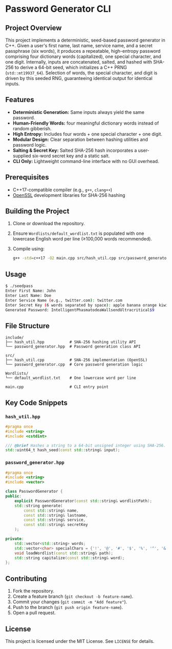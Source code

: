 # Password Generator CLI

## Project Overview

This project implements a deterministic, seed-based password generator in C++. Given a user's first name, last name, service name, and a secret passphrase (six words), it produces a repeatable, high-entropy password comprising four dictionary words (capitalized), one special character, and one digit. Internally, inputs are concatenated, salted, and hashed with SHA-256 to derive a 64-bit seed, which initializes a C++ PRNG (`std::mt19937_64`). Selection of words, the special character, and digit is driven by this seeded RNG, guaranteeing identical output for identical inputs.

## Features

* **Deterministic Generation:** Same inputs always yield the same password.
* **Human-Friendly Words:** four meaningful dictionary words instead of random gibberish.
* **High Entropy:** Includes four words + one special character + one digit.
* **Modular Design:** Clear separation between hashing utilities and password logic.
* **Salting & Secret Key:** Salted SHA-256 hash incorporates a user-supplied six-word secret key and a static salt.
* **CLI Only:** Lightweight command-line interface with no GUI overhead.

## Prerequisites

* C++17-compatible compiler (e.g., `g++`, `clang++`)
* [OpenSSL](https://www.openssl.org/) development libraries for SHA-256 hashing

## Building the Project

1. Clone or download the repository.
2. Ensure `Wordlists/default_wordlist.txt` is populated with one lowercase English word per line (≥100,000 words recommended).
3. Compile using:

   ```sh
   g++ -std=c++17 -O2 main.cpp src/hash_util.cpp src/password_generator.cpp -o seedpass -lssl -lcrypto -Iinclude
   ```

## Usage

```sh
$ ./seedpass
Enter First Name: John
Enter Last Name: Doe
Enter Service Name (e.g., twitter.com): twitter.com
Enter Secret Key (6 words separated by space): apple banana orange kiwi mango strawberry
Generated Password: IntelligentPhasmatodeaWallsendUltracritical$9
```

## File Structure

```
include/
├── hash_util.hpp           # SHA-256 hashing utility API
└── password_generator.hpp  # Password generation class API

src/
├── hash_util.cpp           # SHA-256 implementation (OpenSSL)
└── password_generator.cpp  # Core password generation logic

Wordlists/
└── default_wordlist.txt    # One lowercase word per line

main.cpp                    # CLI entry point
```

## Key Code Snippets

### `hash_util.hpp`

```cpp
#pragma once
#include <string>
#include <cstdint>

/// @brief Hashes a string to a 64-bit unsigned integer using SHA-256.
std::uint64_t hash_seed(const std::string& input);
```

### `password_generator.hpp`

```cpp
#pragma once
#include <string>
#include <vector>

class PasswordGenerator {
public:
    explicit PasswordGenerator(const std::string& wordlistPath);
    std::string generate(
        const std::string& name,
        const std::string& lastname,
        const std::string& service,
        const std::string& secretKey
    );

private:
    std::vector<std::string> words;
    std::vector<char> specialChars = {'!', '@', '#', '$', '%', '^', '&', '*', '-', '+'};
    void loadWordlist(const std::string& path);
    std::string capitalize(const std::string& word);
};
```

## Contributing

1. Fork the repository.
2. Create a feature branch (`git checkout -b feature-name`).
3. Commit your changes (`git commit -m "Add feature"`).
4. Push to the branch (`git push origin feature-name`).
5. Open a pull request.

## License

This project is licensed under the MIT License. See `LICENSE` for details.
